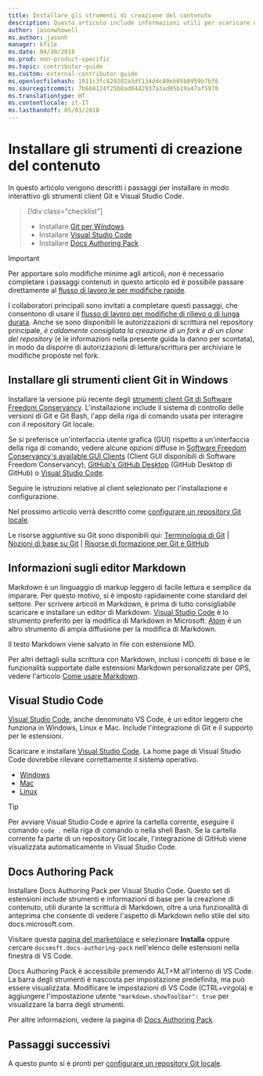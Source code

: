 ```yaml
---
title: Installare gli strumenti di creazione del contenuto
description: Questo articolo include informazioni utili per scaricare e installare gli strumenti client che saranno necessari per Git e la modifica dei file markdown.
author: jasonwhowell
ms.author: jasonh
manager: kfile
ms.date: 04/30/2018
ms.prod: non-product-specific
ms.topic: contributor-guide
ms.custom: external-contributor-guide
ms.openlocfilehash: 1011c3fc829202a3df134ddc80eb05b8959b7bf6
ms.sourcegitcommit: 7b668124f25b8ad0442937a3ad05b19a47af5970
ms.translationtype: HT
ms.contentlocale: it-IT
ms.lasthandoff: 05/03/2018
---
```

# <a name="install-content-authoring-tools"></a>Installare gli strumenti di creazione del contenuto

In questo articolo vengono descritti i passaggi per installare in modo interattivo gli strumenti client Git e Visual Studio Code.
> [!div class="checklist"]
> * Installare [Git per Windows](https://git-scm.com/download/win)
> * Installare [Visual Studio Code](https://code.visualstudio.com/)
> * Installare [Docs Authoring Pack](https://marketplace.visualstudio.com/items?itemName=docsmsft.docs-authoring-pack)

>[!IMPORTANT]
> Per apportare solo modifiche minime agli articoli, *non* è necessario completare i passaggi contenuti in questo articolo ed è possibile passare direttamente al [flusso di lavoro le per modifiche rapide](index.md#quick-edits-to-existing-documents).
>
> I collaboratori principali sono invitati a completare questi passaggi, che consentono di usare il [flusso di lavoro per modifiche di rilievo o di lunga durata](how-to-write-workflows-major.md). Anche se sono disponibili le autorizzazioni di scrittura nel repository principale, *è caldamente consigliata la creazione di un fork e di un clone del repository* (e le informazioni nella presente guida la danno per scontata), in modo da disporre di autorizzazioni di lettura/scrittura per archiviare le modifiche proposte nel fork.

## <a name="install-git-client-tools-on-windows"></a>Installare gli strumenti client Git in Windows

 Installare la versione più recente degli [strumenti client Git di Software Freedom Conservancy](https://git-scm.com/download/). L'installazione include il sistema di controllo delle versioni di Git e Git Bash, l'app della riga di comando usata per interagire con il repository Git locale.

Se si preferisce un'interfaccia utente grafica (GUI) rispetto a un'interfaccia della riga di comando, vedere alcune opzioni diffuse in [Software Freedom Conservancy's available GUI Clients](https://git-scm.com/downloads/guis) (Client GUI disponibili di Software Freedom Conservancy), [GitHub's GitHub Desktop](https://desktop.github.com/) (GitHub Desktop di GitHub) o [Visual Studio Code](https://www.visualstudio.com/products/code-vs.aspx).

Seguire le istruzioni relative al client selezionato per l'installazione e configurazione.

Nel prossimo articolo verrà descritto come [configurare un repository Git locale](get-started-setup-local.md).

   Le risorse aggiuntive su Git sono disponibili qui: [Terminologia di Git](https://help.github.com/articles/github-glossary) | [Nozioni di base su Git](https://git-scm.com/book/en/v2/Getting-Started-Git-Basics) | [Risorse di formazione per Git e GitHub](https://help.github.com/articles/good-resources-for-learning-git-and-github/)

## <a name="understand-markdown-editors"></a>Informazioni sugli editor Markdown

Markdown è un linguaggio di markup leggero di facile lettura e semplice da imparare. Per questo motivo, si è imposto rapidamente come standard del settore. Per scrivere articoli in Markdown, è prima di tutto consigliabile scaricare e installare un editor di Markdown.  [Visual Studio Code](https://code.visualstudio.com/) è lo strumento preferito per la modifica di Markdown in Microsoft. [Atom](https://atom.io) è un altro strumento di ampia diffusione per la modifica di Markdown.

Il testo Markdown viene salvato in file con estensione MD.

Per altri dettagli sulla scrittura con Markdown, inclusi i concetti di base e le funzionalità supportate dalle estensioni Markdown personalizzate per OPS, vedere l'articolo [Come usare Markdown](how-to-write-use-markdown.md).

## <a name="visual-studio-code"></a>Visual Studio Code

[Visual Studio Code](https://code.visualstudio.com/), anche denominato VS Code, è un editor leggero che funziona in Windows, Linux e Mac. Include l'integrazione di Git e il supporto per le estensioni.

Scaricare e installare [Visual Studio Code](https://code.visualstudio.com/). La home page di Visual Studio Code dovrebbe rilevare correttamente il sistema operativo.

- [Windows](https://code.visualstudio.com/docs/setup/windows)
- [Mac](https://code.visualstudio.com/docs/setup/mac)
- [Linux](https://code.visualstudio.com/docs/setup/linux)

> [!TIP]
> Per avviare Visual Studio Code e aprire la cartella corrente, eseguire il comando `code .` nella riga di comando o nella shell Bash. Se la cartella corrente fa parte di un repository Git locale, l'integrazione di GitHub viene visualizzata automaticamente in Visual Studio Code.

## <a name="docs-authoring-pack"></a>Docs Authoring Pack
Installare Docs Authoring Pack per Visual Studio Code. Questo set di estensioni include strumenti e informazioni di base per la creazione di contenuto, utili durante la scrittura di Markdown, oltre a una funzionalità di anteprima che consente di vedere l'aspetto di Markdown nello stile del sito docs.microsoft.com.

   Visitare questa [pagina del marketplace](https://marketplace.visualstudio.com/items?itemName=docsmsft.docs-authoring-pack) e selezionare **Installa** oppure cercare `docsmsft.docs-authoring-pack` nell'elenco delle estensioni nella finestra di VS Code. 

   Docs Authoring Pack è accessibile premendo ALT+M all'interno di VS Code. La barra degli strumenti è nascosta per impostazione predefinita, ma può essere visualizzata. Modificare le impostazioni di VS Code (CTRL+virgola) e aggiungere l'impostazione utente `"markdown.showToolbar": true` per visualizzare la barra degli strumenti.

   Per altre informazioni, vedere la pagina di [Docs Authoring Pack](how-to-write-docs-auth-pack.md).


## <a name="next-steps"></a>Passaggi successivi

A questo punto si è pronti per [configurare un repository Git locale](get-started-setup-local.md).
